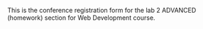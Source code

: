 This is the conference registration form for the lab 2 ADVANCED (homework) section for Web Development course.

